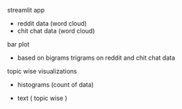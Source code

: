 streamlit app

- reddit data (word cloud)
- chit chat data (word cloud)

bar plot 

- based on bigrams trigrams  on reddit and chit chat data

topic wise visualizations
- histograms  (count of data)

- text ( topic wise )

